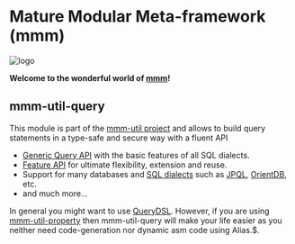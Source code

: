 # Mature Modular Meta-framework (mmm)

![logo](https://raw.github.com/m-m-m/mmm/master/src/site/resources/images/logo.png)

**Welcome to the wonderful world of [mmm](http://m-m-m.sourceforge.net/index.html)!**

## mmm-util-query

This module is part of the [mmm-util project](../README.md) and allows to build query statements in a type-safe and secure way with a fluent API
* [Generic Query API](http://m-m-m.github.io/maven/apidocs/net/sf/mmm/util/query/api/package-summary.html#package.description) with the basic features of all SQL dialects.
* [Feature API](http://m-m-m.github.io/maven/apidocs/net/sf/mmm/util/query/api/feature/package-summary.html#package.description) for ultimate flexibility, extension and reuse.
* Support for many databases and [SQL dialects](http://m-m-m.github.io/maven/apidocs/net/sf/mmm/util/query/base/SqlDialect.html) such as [JPQL](http://m-m-m.github.io/maven/apidocs/net/sf/mmm/util/query/api/jpql/package-summary.html#package.description), [OrientDB](http://m-m-m.github.io/maven/apidocs/net/sf/mmm/util/query/api/orientdb/package-summary.html#package.description), etc.
* and much more...

In general you might want to use [QueryDSL](http://www.querydsl.com/).
However, if you are using [mmm-util-property](../mmm-util-property/README.md) then mmm-util-query will make your life easier as you neither need code-generation nor dynamic asm code using Alias.$.